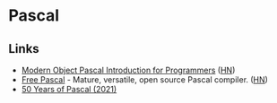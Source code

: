 # Pascal

## Links

- [Modern Object Pascal Introduction for Programmers](http://newpascal.org/assets/modern_pascal_introduction.html) ([HN](https://news.ycombinator.com/item?id=23742999))
- [Free Pascal](https://www.freepascal.org/) - Mature, versatile, open source Pascal compiler. ([HN](https://news.ycombinator.com/item?id=25406547))
- [50 Years of Pascal (2021)](https://cacm.acm.org/magazines/2021/3/250705-50-years-of-pascal/fulltext)
